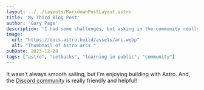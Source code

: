 ```yaml
---
layout: ../../layouts/MarkdownPostLayout.astro
title: 'My Third Blog Post'
author: 'Gary Page'
description: 'I had some challenges, but asking in the community really helped!'
image:
  url: "https://docs.astro.build/assets/arc.webp"
  alt: "Thumbnail of Astro arcs."
pubDate: 2023-12-28
tags: ["astro", "setbacks", "learning in public", "community"]
---
```


It wasn't always smooth sailing, but I'm enjoying building with Astro.  And, the [Discord community](https://astro.bulid/chat) is really friendly and helpful!

